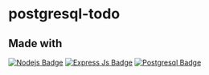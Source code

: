 # postgresql-todo

## Made with 
[![Nodejs Badge](https://img.shields.io/badge/Node.js-339933?style=for-the-badge&logo=nodedotjs&logoColor=white)](#) 
[![Express Js Badge](https://img.shields.io/badge/Express.js-000000?style=for-the-badge&logo=express&logoColor=white)](#) 
[![Postgresql Badge](https://img.shields.io/badge/PostgreSQL-316192?style=for-the-badge&logo=postgresql&logoColor=white)](#)
